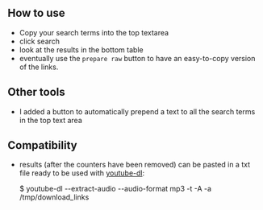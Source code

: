 ## How to use

* Copy your search terms into the top textarea
* click search
* look at the results in the bottom table
* eventually use the `prepare raw` button to have an easy-to-copy
  version of the links.

## Other tools

* I added a button to automatically prepend a text to all the
  search terms in the top text area

## Compatibility

* results (after the counters have been removed) can be pasted in a txt
  file ready to be used with [youtube-dl](http://rg3.github.com/youtube-dl/):

    $ youtube-dl --extract-audio --audio-format mp3 -t -A -a /tmp/download_links

